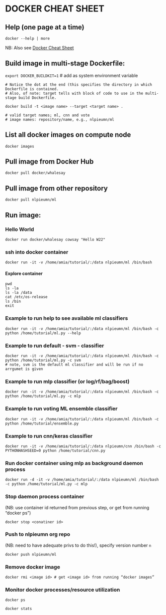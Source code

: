 # DOCKER CHEAT SHEET 

## Help (one page at a time)

```
docker --help | more
```

NB: Also see [Docker Cheat Sheet](https://www.docker.com/sites/default/files/d8/2019-09/docker-cheat-sheet.pdf) 

## Build image in multi-stage Dockerfile:

`export DOCKER_BUILDKIT=1` # add as system environment variable


```
# Notice the dot at the end (this specifies the directory in which Dockerfile is contained. 
# Also, of note: target tells with block of code to use in the multi-stage build Dockerfile.

docker build -t <image name> --target <target name> .

# valid target names; ml, cnn and vote
# image names: repository/name, e.g., nlpieumn/ml

```

## List all docker images on compute node

```
docker images
```


## Pull image from Docker Hub

```
docker pull docker/whalesay
```

## Pull image from other repository

```
docker pull nlpieumn/ml
```

## Run image:

### Hello World

```
docker run docker/whalesay cowsay "Hello W22"
```

### ssh into docker container

```
docker run -it -v /home/amia/tutorial/:/data nlpieumn/ml /bin/bash
```

#### Explore container

```
pwd
ls -la
ls -la /data
cat /etc/os-release
ls /bin
exit
```

### Example to run help to see available ml classifiers

```
docker run -it -v /home/amia/tutorial/:/data nlpieumn/ml /bin/bash -c python /home/tutorial/ml.py --help
```

### Example to run default - svm - classifier

```
docker run -it -v /home/amia/tutorial/:/data nlpieumn/ml /bin/bash -c python /home/tutorial/ml.py -c svm
# note, svm is the default ml classifier and will be run if no arrgumet is given
```

### Example to run mlp classifier (or log/rf/bag/boost)

```
docker run -it -v /home/amia/tutorial/:/data nlpieumn/ml /bin/bash -c python /home/tutorial/ml.py -c mlp
```

### Example to run voting ML ensemble classifier

```
docker run -it -v /home/amia/tutorial/:/data nlpieumn/ml /bin/bash -c python /home/tutorial/ensemble.py
```

### Example to run cnn/keras classifier

```
docker run -it -v /home/amia/tutorial/:/data nlpieumn/cnn /bin/bash -c PYTHONHASHSEED=0 python /home/tutorial/cnn.py
```

### Run docker container using mlp as background daemon process

```
docker run -d -it -v /home/amia/tutorial/:/data nlpieumn/ml /bin/bash -c python /home/tutorial/ml.py -c mlp
```

### Stop daemon process container 
(NB: use container id returned from previous step, or get from running “docker ps”)
```
docker stop <conatiner id>
```

### Push to nlpieumn org repo 
(NB: need to have adequate privs to do this!), specify version number `n`

```
docker push nlpieumn/ml
```

### Remove docker image
```
docker rmi <image id> # get <image id> from running “docker images”
```

### Monitor docker processes/resource utilization

```
docker ps
```

```
docker stats
```
